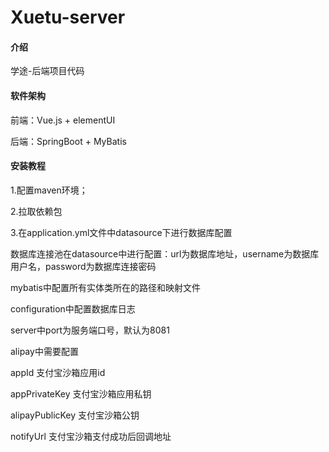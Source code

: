 # Xuetu-server

#### 介绍
学途-后端项目代码

#### 软件架构
前端：Vue.js + elementUI

后端：SpringBoot + MyBatis

#### 安装教程
1.配置maven环境；

2.拉取依赖包

3.在application.yml文件中datasource下进行数据库配置

数据库连接池在datasource中进行配置：url为数据库地址，username为数据库用户名，password为数据库连接密码

mybatis中配置所有实体类所在的路径和映射文件

configuration中配置数据库日志

server中port为服务端口号，默认为8081

alipay中需要配置

appId 支付宝沙箱应用id

appPrivateKey 支付宝沙箱应用私钥

alipayPublicKey 支付宝沙箱公钥

notifyUrl 支付宝沙箱支付成功后回调地址
